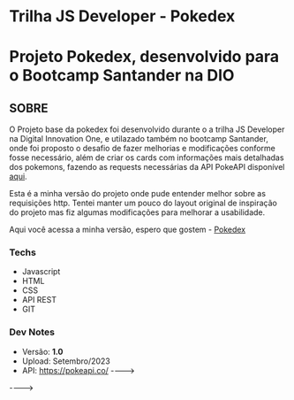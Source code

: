 # Trilha JS Developer - Pokedex
# Projeto Pokedex, desenvolvido para o Bootcamp Santander na DIO

## SOBRE

O Projeto base da pokedex foi desenvolvido durante o a trilha JS Developer na Digital Innovation One, e utilazado também no bootcamp Santander, onde foi proposto o desafio de fazer melhorias e modificações conforme fosse necessário, além de criar os cards com informações mais detalhadas dos pokemons, fazendo as requests necessárias da API PokeAPI disponível [aqui](https://pokeapi.co/).

Esta é a minha versão do projeto onde pude entender melhor sobre as requisições http. Tentei manter um pouco do layout original de inspiração do projeto mas fiz algumas modificações para melhorar a usabilidade.

Aqui você acessa a minha versão, espero que gostem - [Pokedex](https://github.com/Danilo-Sam/js-developer-pokedex)

### Techs 

* Javascript
* HTML
* CSS
* API REST
* GIT

### Dev Notes
- Versão: **1.0** 
- Upload: Setembro/2023
- API: https://pokeapi.co/
---->

---->